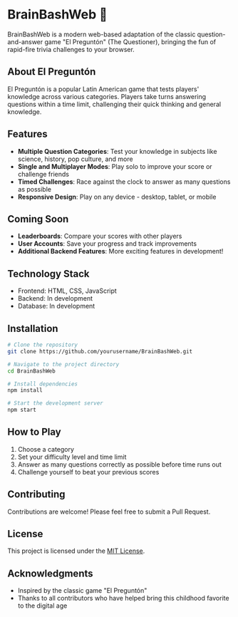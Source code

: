 # BrainBashWeb 🧠

BrainBashWeb is a modern web-based adaptation of the classic question-and-answer game "El Preguntón" (The Questioner), bringing the fun of rapid-fire trivia challenges to your browser.

## About El Preguntón

El Preguntón is a popular Latin American game that tests players' knowledge across various categories. Players take turns answering questions within a time limit, challenging their quick thinking and general knowledge.

## Features

- **Multiple Question Categories**: Test your knowledge in subjects like science, history, pop culture, and more
- **Single and Multiplayer Modes**: Play solo to improve your score or challenge friends
- **Timed Challenges**: Race against the clock to answer as many questions as possible
- **Responsive Design**: Play on any device - desktop, tablet, or mobile

## Coming Soon
- **Leaderboards**: Compare your scores with other players
- **User Accounts**: Save your progress and track improvements
- **Additional Backend Features**: More exciting features in development!

## Technology Stack

- Frontend: HTML, CSS, JavaScript
- Backend: In development
- Database: In development

## Installation

```bash
# Clone the repository
git clone https://github.com/yourusername/BrainBashWeb.git

# Navigate to the project directory
cd BrainBashWeb

# Install dependencies
npm install

# Start the development server
npm start
```

## How to Play

1. Choose a category
2. Set your difficulty level and time limit
3. Answer as many questions correctly as possible before time runs out
4. Challenge yourself to beat your previous scores

## Contributing

Contributions are welcome! Please feel free to submit a Pull Request.

## License

This project is licensed under the [MIT License](LICENSE).

## Acknowledgments

- Inspired by the classic game "El Preguntón"
- Thanks to all contributors who have helped bring this childhood favorite to the digital age